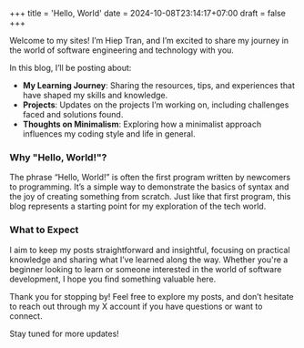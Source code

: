 +++
title = 'Hello, World'
date = 2024-10-08T23:14:17+07:00
draft = false
+++

Welcome to my sites! I’m Hiep Tran, and I’m excited to share my journey in the world of software engineering and technology with you.

In this blog, I’ll be posting about:
- **My Learning Journey**: Sharing the resources, tips, and experiences that have shaped my skills and knowledge.
- **Projects**: Updates on the projects I’m working on, including challenges faced and solutions found.
- **Thoughts on Minimalism**: Exploring how a minimalist approach influences my coding style and life in general.

### Why "Hello, World!"?

The phrase “Hello, World!” is often the first program written by newcomers to programming. It’s a simple way to demonstrate the basics of syntax and the joy of creating something from scratch. Just like that first program, this blog represents a starting point for my exploration of the tech world.

### What to Expect

I aim to keep my posts straightforward and insightful, focusing on practical knowledge and sharing what I’ve learned along the way. Whether you're a beginner looking to learn or someone interested in the world of software development, I hope you find something valuable here.

Thank you for stopping by! Feel free to explore my posts, and don’t hesitate to reach out through my X account if you have questions or want to connect.

Stay tuned for more updates!

